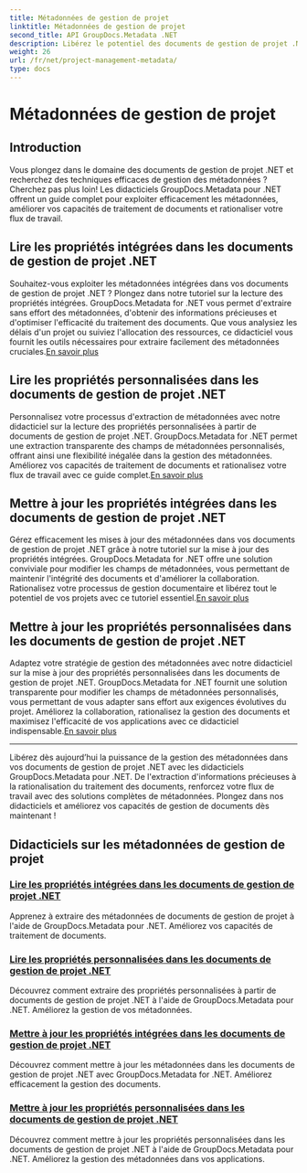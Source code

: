 ```yaml
---
title: Métadonnées de gestion de projet
linktitle: Métadonnées de gestion de projet
second_title: API GroupDocs.Metadata .NET
description: Libérez le potentiel des documents de gestion de projet .NET avec les didacticiels GroupDocs.Metadata pour .NET. Extrayez, mettez à jour et gérez les métadonnées sans effort.
weight: 26
url: /fr/net/project-management-metadata/
type: docs
---
```

# Métadonnées de gestion de projet


## Introduction

Vous plongez dans le domaine des documents de gestion de projet .NET et recherchez des techniques efficaces de gestion des métadonnées ? Cherchez pas plus loin! Les didacticiels GroupDocs.Metadata pour .NET offrent un guide complet pour exploiter efficacement les métadonnées, améliorer vos capacités de traitement de documents et rationaliser votre flux de travail.

## Lire les propriétés intégrées dans les documents de gestion de projet .NET

 Souhaitez-vous exploiter les métadonnées intégrées dans vos documents de gestion de projet .NET ? Plongez dans notre tutoriel sur la lecture des propriétés intégrées. GroupDocs.Metadata for .NET vous permet d'extraire sans effort des métadonnées, d'obtenir des informations précieuses et d'optimiser l'efficacité du traitement des documents. Que vous analysiez les délais d'un projet ou suiviez l'allocation des ressources, ce didacticiel vous fournit les outils nécessaires pour extraire facilement des métadonnées cruciales.[En savoir plus](./read-built-in-properties-project-management-documents/)

## Lire les propriétés personnalisées dans les documents de gestion de projet .NET

 Personnalisez votre processus d'extraction de métadonnées avec notre didacticiel sur la lecture des propriétés personnalisées à partir de documents de gestion de projet .NET. GroupDocs.Metadata for .NET permet une extraction transparente des champs de métadonnées personnalisés, offrant ainsi une flexibilité inégalée dans la gestion des métadonnées. Améliorez vos capacités de traitement de documents et rationalisez votre flux de travail avec ce guide complet.[En savoir plus](./read-custom-properties-project-management-documents/)

## Mettre à jour les propriétés intégrées dans les documents de gestion de projet .NET

 Gérez efficacement les mises à jour des métadonnées dans vos documents de gestion de projet .NET grâce à notre tutoriel sur la mise à jour des propriétés intégrées. GroupDocs.Metadata for .NET offre une solution conviviale pour modifier les champs de métadonnées, vous permettant de maintenir l'intégrité des documents et d'améliorer la collaboration. Rationalisez votre processus de gestion documentaire et libérez tout le potentiel de vos projets avec ce tutoriel essentiel.[En savoir plus](./update-built-in-properties-project-management-documents/)

## Mettre à jour les propriétés personnalisées dans les documents de gestion de projet .NET

Adaptez votre stratégie de gestion des métadonnées avec notre didacticiel sur la mise à jour des propriétés personnalisées dans les documents de gestion de projet .NET. GroupDocs.Metadata for .NET fournit une solution transparente pour modifier les champs de métadonnées personnalisés, vous permettant de vous adapter sans effort aux exigences évolutives du projet. Améliorez la collaboration, rationalisez la gestion des documents et maximisez l'efficacité de vos applications avec ce didacticiel indispensable.[En savoir plus](./update-custom-properties-project-management-documents/)

----

Libérez dès aujourd’hui la puissance de la gestion des métadonnées dans vos documents de gestion de projet .NET avec les didacticiels GroupDocs.Metadata pour .NET. De l'extraction d'informations précieuses à la rationalisation du traitement des documents, renforcez votre flux de travail avec des solutions complètes de métadonnées. Plongez dans nos didacticiels et améliorez vos capacités de gestion de documents dès maintenant !
## Didacticiels sur les métadonnées de gestion de projet
### [Lire les propriétés intégrées dans les documents de gestion de projet .NET](./read-built-in-properties-project-management-documents/)
Apprenez à extraire des métadonnées de documents de gestion de projet à l'aide de GroupDocs.Metadata pour .NET. Améliorez vos capacités de traitement de documents.
### [Lire les propriétés personnalisées dans les documents de gestion de projet .NET](./read-custom-properties-project-management-documents/)
Découvrez comment extraire des propriétés personnalisées à partir de documents de gestion de projet .NET à l'aide de GroupDocs.Metadata pour .NET. Améliorez la gestion de vos métadonnées.
### [Mettre à jour les propriétés intégrées dans les documents de gestion de projet .NET](./update-built-in-properties-project-management-documents/)
Découvrez comment mettre à jour les métadonnées dans les documents de gestion de projet .NET avec GroupDocs.Metadata for .NET. Améliorez efficacement la gestion des documents.
### [Mettre à jour les propriétés personnalisées dans les documents de gestion de projet .NET](./update-custom-properties-project-management-documents/)
Découvrez comment mettre à jour les propriétés personnalisées dans les documents de gestion de projet .NET à l'aide de GroupDocs.Metadata pour .NET. Améliorez la gestion des métadonnées dans vos applications.